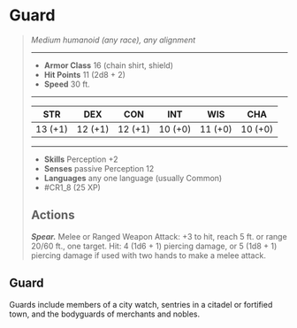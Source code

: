 # Guard
>*Medium humanoid (any race), any alignment*
>___
>- **Armor Class** 16 (chain shirt, shield)
>- **Hit Points** 11 (2d8 + 2)
>- **Speed** 30 ft.
>___
>|STR|DEX|CON|INT|WIS|CHA|
>|:---:|:---:|:---:|:---:|:---:|:---:|
>|13 (+1)|12 (+1)|12 (+1)|10 (+0)|11 (+0)|10 (+0)|
>___
>- **Skills** Perception +2
>- **Senses** passive Perception 12
>- **Languages** any one language (usually Common)
>- #CR1_8 (25 XP)
>## Actions
>***Spear.*** Melee  or Ranged Weapon Attack: +3 to hit, reach 5 ft. or range 20/60 ft., one target. Hit: 4 (1d6 + 1) piercing damage, or 5 (1d8 + 1) piercing damage if used with two hands to make a melee attack.

## Guard

Guards include members of a city watch, sentries in a citadel or fortified town, and the bodyguards of merchants and nobles.